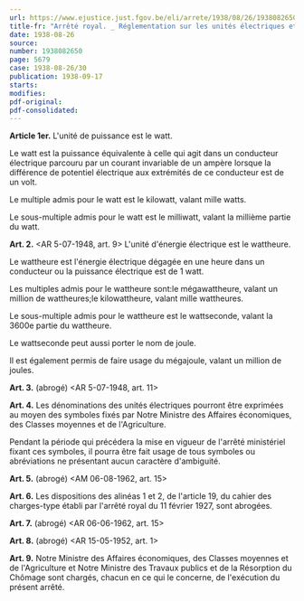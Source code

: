 ```yaml
---
url: https://www.ejustice.just.fgov.be/eli/arrete/1938/08/26/1938082650/justel
title-fr: "Arrêté royal. _ Réglementation sur les unités électriques et les instruments servant à la mesure de l'énergie électrique dans les transactions."
date: 1938-08-26
source:
number: 1938082650
page: 5679
case: 1938-08-26/30
publication: 1938-09-17
starts:
modifies:
pdf-original:
pdf-consolidated:
---
```


**Article 1er.** L'unité de puissance est le watt.

Le watt est la puissance équivalente à celle qui agit dans un conducteur électrique parcouru par un courant invariable de un ampère lorsque la différence de potentiel électrique aux extrémités de ce conducteur est de un volt.

Le multiple admis pour le watt est le kilowatt, valant mille watts.

Le sous-multiple admis pour le watt est le milliwatt, valant la millième partie du watt.

**Art. 2.** <AR 5-07-1948, art. 9> L'unité d'énergie électrique est le wattheure.

Le wattheure est l'énergie électrique dégagée en une heure dans un conducteur ou la puissance électrique est de 1 watt.

Les multiples admis pour le wattheure sont:le mégawattheure, valant un million de wattheures;le kilowattheure, valant mille wattheures.

Le sous-multiple admis pour le wattheure est le wattseconde, valant la 3600e partie du wattheure.

Le wattseconde peut aussi porter le nom de joule.

Il est également permis de faire usage du mégajoule, valant un million de joules.

**Art. 3.** (abrogé) <AR 5-07-1948, art. 11>

**Art. 4.** Les dénominations des unités électriques pourront être exprimées au moyen des symboles fixés par Notre Ministre des Affaires économiques, des Classes moyennes et de l'Agriculture.

Pendant la période qui précédera la mise en vigueur de l'arrêté ministériel fixant ces symboles, il pourra être fait usage de tous symboles ou abréviations ne présentant aucun caractère d'ambiguité.

**Art. 5.** (abrogé) <AM 06-08-1962, art. 15>

**Art. 6.** Les dispositions des alinéas 1 et 2, de l'article 19, du cahier des charges-type établi par l'arrêté royal du 11 février 1927, sont abrogées.

**Art. 7.** (abrogé) <AR 06-06-1962, art. 15>

**Art. 8.** (abrogé) <AR 15-05-1952, art. 1>

**Art. 9.** Notre Ministre des Affaires économiques, des Classes moyennes et de l'Agriculture et Notre Ministre des Travaux publics et de la Résorption du Chômage sont chargés, chacun en ce qui le concerne, de l'exécution du présent arrêté.
